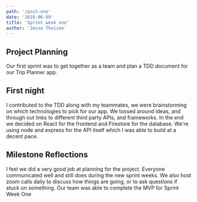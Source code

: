 ```yaml
---
path: '/post-one'
date: '2019-06-09'
title: 'Sprint week one'
author: 'Jesse Theisen'
---
```


## Project Planning

Our first sprint was to get together as a team and plan a TDD document for our Trip Planner app.

## First night

I contributed to the TDD along with my teammates, we were brainstorming on which technologies to pick for our app. We tossed around ideas, and through out links to different third party APIs, and frameworks. In the end we decided on React for the frontend and Firestore for the database. We're using node and express for the API itself which I was able to build at a decent pace.

## Milestone Reflections

I feel we did a very good job at planning for the project. Everyone communicated well and still does during the new sprint weeks. We also host zoom calls daily to discuss how things are going, or to ask questions if stuck on something. Our team was able to complete the MVP for Sprint Week One